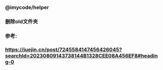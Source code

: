 ### @imycode/helper

### 删除old文件夹
### 参考:
### https://juejin.cn/post/7245584147456426045?searchId=20230809143738144B1328CEE08A456EF8#heading-0